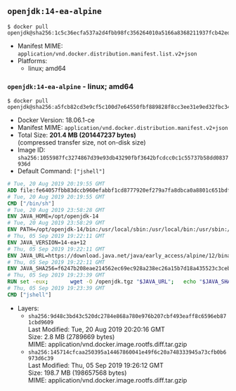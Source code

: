 ## `openjdk:14-ea-alpine`

```console
$ docker pull openjdk@sha256:1c5c36ecfa537a2d4fbb98fc356264010a5166a8368211937fcb42ed16bcf50f
```

-	Manifest MIME: `application/vnd.docker.distribution.manifest.list.v2+json`
-	Platforms:
	-	linux; amd64

### `openjdk:14-ea-alpine` - linux; amd64

```console
$ docker pull openjdk@sha256:a5fcb82cd3e9cf5c100d7e64550fbf889828f8cc3ee31e9ed32fbc34f39efae2
```

-	Docker Version: 18.06.1-ce
-	Manifest MIME: `application/vnd.docker.distribution.manifest.v2+json`
-	Total Size: **201.4 MB (201447237 bytes)**  
	(compressed transfer size, not on-disk size)
-	Image ID: `sha256:1055987fc3274867d39e93db43290fbf3642bfcdcc0c1c55737b58dd0837936d`
-	Default Command: `["jshell"]`

```dockerfile
# Tue, 20 Aug 2019 20:19:55 GMT
ADD file:fe64057fbb83dccb960efabbf1cd8777920ef279a7fa8dbca0a8801c651bdf7c in / 
# Tue, 20 Aug 2019 20:19:55 GMT
CMD ["/bin/sh"]
# Tue, 20 Aug 2019 23:58:28 GMT
ENV JAVA_HOME=/opt/openjdk-14
# Tue, 20 Aug 2019 23:58:29 GMT
ENV PATH=/opt/openjdk-14/bin:/usr/local/sbin:/usr/local/bin:/usr/sbin:/usr/bin:/sbin:/bin
# Thu, 05 Sep 2019 19:22:11 GMT
ENV JAVA_VERSION=14-ea+12
# Thu, 05 Sep 2019 19:22:11 GMT
ENV JAVA_URL=https://download.java.net/java/early_access/alpine/12/binaries/openjdk-14-ea+12_linux-x64-musl_bin.tar.gz
# Thu, 05 Sep 2019 19:22:11 GMT
ENV JAVA_SHA256=f6247b208eae214562ec69ec928a238ec26a15b7d18a435523c3ceb3f3f18a7c
# Thu, 05 Sep 2019 19:23:39 GMT
RUN set -eux; 		wget -O /openjdk.tgz "$JAVA_URL"; 	echo "$JAVA_SHA256 */openjdk.tgz" | sha256sum -c -; 	mkdir -p "$JAVA_HOME"; 	tar --extract --file /openjdk.tgz --directory "$JAVA_HOME" --strip-components 1; 	rm /openjdk.tgz; 		java -Xshare:dump; 		java --version; 	javac --version
# Thu, 05 Sep 2019 19:23:39 GMT
CMD ["jshell"]
```

-	Layers:
	-	`sha256:9d48c3bd43c520dc2784e868a780e976b207cbf493eaff8c6596eb871cbd9609`  
		Last Modified: Tue, 20 Aug 2019 20:20:16 GMT  
		Size: 2.8 MB (2789669 bytes)  
		MIME: application/vnd.docker.image.rootfs.diff.tar.gzip
	-	`sha256:145714cfcaa250395a14467860041e49f6c20a748333945a73cfb0b6973d6c39`  
		Last Modified: Thu, 05 Sep 2019 19:26:12 GMT  
		Size: 198.7 MB (198657568 bytes)  
		MIME: application/vnd.docker.image.rootfs.diff.tar.gzip

